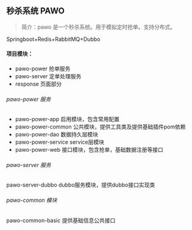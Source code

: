 ## 秒杀系统 PAWO
> 简介：pawo 是一个秒杀系统。用于模拟定时抢单。支持分布式。

Springboot+Redis+RabbitMQ+Dubbo


#### 项目模块：

- pawo-power 抢单服务
- pawo-server 定单处理服务
- response 页面部分

###### pawo-power 服务

- pawo-power-app 启用模块，包含常用配置
- pawo-power-common  公共模块，提供工具类及提供基础插件pom依赖
- pawo-power-dao  数据持久层模块
- pawo-power-service  service层模块
- pawo-power-web  接口模块，包含抢单，基础数据注册等接口

###### pawo-server 服务
pawo-server-dubbo dubbo服务模块，提供dubbo接口实现类


###### pawo-common 模块
pawo-common-basic 提供基础信息公共接口



